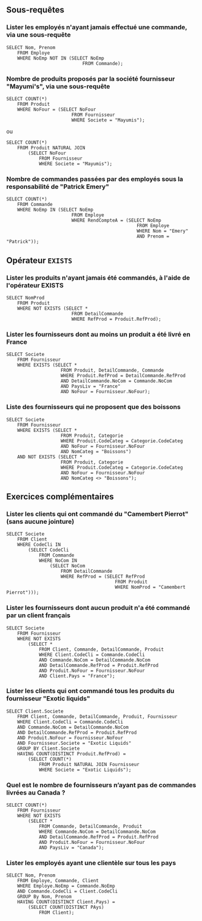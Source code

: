 ## Sous-requêtes

### Lister les employés n'ayant jamais effectué une commande, via une sous-requête

```
SELECT Nom, Prenom
    FROM Employe
    WHERE NoEmp NOT IN (SELECT NoEmp
                            FROM Commande);
```

### Nombre de produits proposés par la société fournisseur "Mayumi's", via une sous-requête

```
SELECT COUNT(*)
    FROM Produit
    WHERE NoFour = (SELECT NoFour
                        FROM Fournisseur
                        WHERE Societe = "Mayumis");
```

ou

```
SELECT COUNT(*)
    FROM Produit NATURAL JOIN
        (SELECT NoFour
            FROM Fournisseur
            WHERE Societe = "Mayumis");
```

### Nombre de commandes passées par des employés sous la responsabilité de "Patrick Emery"

```
SELECT COUNT(*)
    FROM Commande
    WHERE NoEmp IN (SELECT NoEmp
                        FROM Employe
                        WHERE RendCompteA = (SELECT NoEmp
                                                FROM Employe
                                                WHERE Nom = "Emery"
                                                AND Prenom = "Patrick"));
```

## Opérateur `EXISTS`

### Lister les produits n'ayant jamais été commandés, à l'aide de l'opérateur EXISTS

```
SELECT NomProd
    FROM Produit
    WHERE NOT EXISTS (SELECT *
                        FROM DetailCommande
                        WHERE RefProd = Produit.RefProd);
```

### Lister les fournisseurs dont au moins un produit a été livré en France

```
SELECT Societe
    FROM Fournisseur
    WHERE EXISTS (SELECT * 
                    FROM Produit, DetailCommande, Commande
                    WHERE Produit.RefProd = DetailCommande.RefProd
                    AND DetailCommande.NoCom = Commande.NoCom
                    AND PaysLiv = "France"
                    AND NoFour = Fournisseur.NoFour);
```

### Liste des fournisseurs qui ne proposent que des boissons

```
SELECT Societe
    FROM Fournisseur
    WHERE EXISTS (SELECT *
                    FROM Produit, Categorie
                    WHERE Produit.CodeCateg = Categorie.CodeCateg
                    AND NoFour = Fournisseur.NoFour
                    AND NomCateg = "Boissons")
    AND NOT EXISTS (SELECT *
                    FROM Produit, Categorie
                    WHERE Produit.CodeCateg = Categorie.CodeCateg
                    AND NoFour = Fournisseur.NoFour
                    AND NomCateg <> "Boissons");
```

## Exercices complémentaires

### Lister les clients qui ont commandé du "Camembert Pierrot" (sans aucune jointure)

```
SELECT Societe
    FROM Client
    WHERE CodeCli IN
        (SELECT CodeCli
            FROM Commande
            WHERE NoCom IN
                (SELECT NoCom
                    FROM DetailCommande
                    WHERE RefProd = (SELECT RefProd
                                        FROM Produit
                                        WHERE NomProd = "Camembert Pierrot")));
```

### Lister les fournisseurs dont aucun produit n'a été commandé par un client français

```
SELECT Societe
    FROM Fournisseur
    WHERE NOT EXISTS
        (SELECT *
            FROM Client, Commande, DetailCommande, Produit
            WHERE Client.CodeCli = Commande.CodeCli
            AND Commande.NoCom = DetailCommande.NoCom
            AND DetailCommande.RefProd = Produit.RefProd
            AND Produit.NoFour = Fournisseur.NoFour
            AND Client.Pays = "France");
```

### Lister les clients qui ont commandé tous les produits du fournisseur "Exotic liquids"

```
SELECT Client.Societe
    FROM Client, Commande, DetailCommande, Produit, Fournisseur
    WHERE Client.CodeCli = Commande.CodeCli
    AND Commande.NoCom = DetailCommande.NoCom
    AND DetailCommande.RefProd = Produit.RefProd
    AND Produit.NoFour = Fournisseur.NoFour
    AND Fournisseur.Societe = "Exotic Liquids"
    GROUP BY Client.Societe
    HAVING COUNT(DISTINCT Produit.RefProd) =
        (SELECT COUNT(*)
            FROM Produit NATURAL JOIN Fournisseur
            WHERE Societe = "Exotic Liquids");
```

### Quel est le nombre de fournisseurs n’ayant pas de commandes livrées au Canada ?

```
SELECT COUNT(*)
    FROM Fournisseur
    WHERE NOT EXISTS
        (SELECT * 
            FROM Commande, DetailCommande, Produit
            WHERE Commande.NoCom = DetailCommande.NoCom
            AND DetailCommande.RefProd = Produit.RefProd
            AND Produit.NoFour = Fournisseur.NoFour
            AND PaysLiv = "Canada");
```

### Lister les employés ayant une clientèle sur tous les pays

```
SELECT Nom, Prenom
    FROM Employe, Commande, Client
    WHERE Employe.NoEmp = Commande.NoEmp
    AND Commande.CodeCli = Client.CodeCli
    GROUP By Nom, Prenom
    HAVING COUNT(DISTINCT Client.Pays) = 
        (SELECT COUNT(DISTINCT PAys)
            FROM Client);
```

